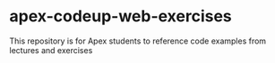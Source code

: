 # apex-codeup-web-exercises

This repository is for Apex students to reference code examples from lectures and exercises 